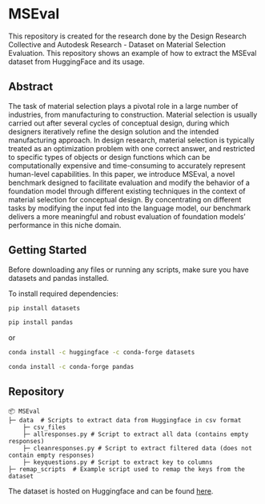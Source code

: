 # MSEval
This repository is created for the research done by the Design Research Collective and Autodesk Research - Dataset on Material Selection Evaluation.
This repository shows an example of how to extract the MSEval dataset from HuggingFace and its usage.

## Abstract
The task of material selection plays a pivotal role in a large number of industries, from manufacturing to construction. Material selection is usually carried out after several cycles of conceptual design, during which designers iteratively refine the design solution and the intended manufacturing approach. In design research, material selection is typically treated as an optimization problem with one correct answer, and restricted to specific types of objects or design functions which can be computationally expensive and time-consuming to accurately represent human-level capabilities. In this paper, we introduce MSEval, a novel benchmark designed to facilitate evaluation and modify the behavior of a foundation model through different existing techniques in the context of material selection for conceptual design.  By concentrating on different tasks by modifying the input fed into the language model, our benchmark delivers a more meaningful and robust evaluation of foundation models’ performance in this niche domain.

## Getting Started
Before downloading any files or running any scripts, make sure you have datasets and pandas installed.

To install required dependencies:

```bash
pip install datasets
```
```bash
pip install pandas
```
or 
```bash
conda install -c huggingface -c conda-forge datasets
```
```bash
conda install -c conda-forge pandas
```

## Repository
```
📦 MSEval
├─ data  # Scripts to extract data from Huggingface in csv format
    ├─ csv_files
    ├─ allresponses.py # Script to extract all data (contains empty responses)
    ├─ cleanresponses.py # Script to extract filtered data (does not contain empty responses)
    ├─ keyquestions.py # Script to extract key to columns
├─ remap_scripts  # Example script used to remap the keys from the dataset
```

The dataset is hosted on Huggingface and can be found [here](https://huggingface.co/datasets/cmudrc/Material_Selection_Eval).